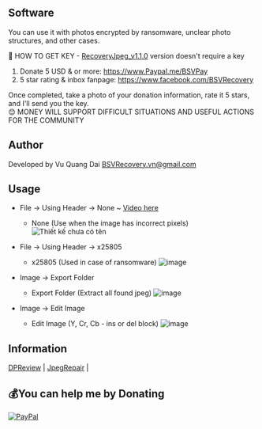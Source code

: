 ## Software
You can use it with photos encrypted by ransomware, unclear photo structures, and other cases. <br>

🤔 HOW TO GET KEY - [RecoveryJpeg_v1.1.0](https://github.com/VQD-BSV/RecoveryJpeg/releases/tag/RecoveryJpeg_v1.1.0) version doesn't require a key
1. Donate 5 USD & or more:  https://www.Paypal.me/BSVPay
2. 5 star rating & inbox fanpage: https://www.facebook.com/BSVRecovery

Once completed, take a photo of your donation information, rate it 5 stars, and I'll send you the key. <br>
😊 MONEY WILL SUPPORT DIFFICULT SITUATIONS AND USEFUL ACTIONS FOR THE COMMUNITY

## Author
Developed by Vu Quang Dai <BSVRecovery.vn@gmail.com>

## Usage
- File -> Using Header -> None ~ [Video here](https://www.youtube.com/watch?v=0OUbORvWM_k)
  - None (Use when the image has incorrect pixels)
![Thiết kế chưa có tên](https://github.com/VQD-BSV/FreeTool/assets/127699283/5ac152b6-e02e-4a8e-a11e-5746db106c81)

- File -> Using Header -> x25805
  - x25805 (Used in case of ransomware)
![image](https://github.com/VQD-BSV/RecoveryJpeg/assets/127699283/f5ce67bf-cf5e-4fc0-be63-7f1bac02c762)

- Image -> Export Folder
  - Export Folder (Extract all found jpeg)
![image](https://github.com/VQD-BSV/RecoveryJpeg/assets/127699283/a6c26bdb-e499-4b67-b73a-033f684c9dfb)

- Image -> Edit Image
  - Edit Image (Y, Cr, Cb - ins or del block)
![image](https://github.com/VQD-BSV/RecoveryJpeg/assets/127699283/bf86bfa1-cf24-49dc-800c-2290e8a2f76b)


## Information
[DPReview](https://www.dpreview.com/products/canon/slrs/canon_eos5dmkiv/sample-photos) | [JpegRepair](https://github.com/dmahurin/jpegrepair) | 

## 💰You can help me by Donating
[![PayPal](https://img.shields.io/badge/PayPal-00457C?style=for-the-badge&logo=paypal&logoColor=white)](https://paypal.me/BSVPay)
